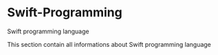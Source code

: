 # Swift-Programming
Swift programming language

This section contain all informations about Swift programming language
